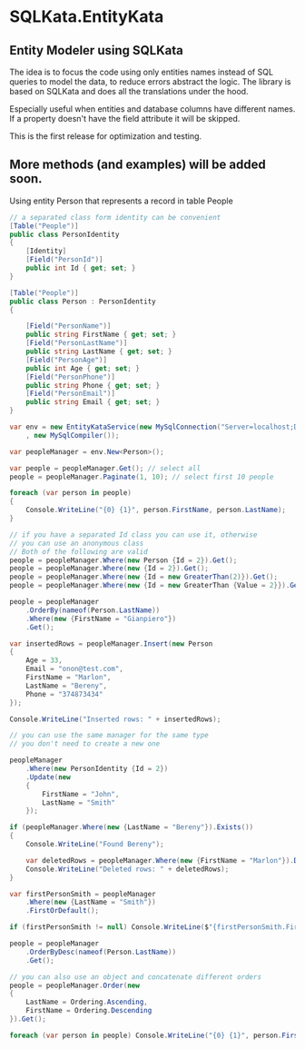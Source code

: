 # SQLKata.EntityKata
## Entity Modeler using SQLKata

The idea is to focus the code using only entities names instead of SQL queries to model the data,
to reduce errors abstract the logic.
The library is based on SQLKata and does all the translations under the hood. 

Especially useful when entities and database columns have different names.
If a property doesn't have the field attribute it will be skipped.

This is the first release for optimization and testing. 

## More methods (and examples) will be added soon.

Using entity Person that represents a record in table People
``` cs
// a separated class form identity can be convenient
[Table("People")]
public class PersonIdentity
{
    [Identity]
    [Field("PersonId")]
    public int Id { get; set; }
}

[Table("People")]
public class Person : PersonIdentity 
{

    [Field("PersonName")]
    public string FirstName { get; set; }
    [Field("PersonLastName")]
    public string LastName { get; set; }
    [Field("PersonAge")]
    public int Age { get; set; }
    [Field("PersonPhone")]
    public string Phone { get; set; }
    [Field("PersonEmail")]
    public string Email { get; set; }
}

var env = new EntityKataService(new MySqlConnection("Server=localhost;Database=entitkatatest;Uid=root;Pwd=;")
    , new MySqlCompiler());

var peopleManager = env.New<Person>();

var people = peopleManager.Get(); // select all 
people = peopleManager.Paginate(1, 10); // select first 10 people

foreach (var person in people)
{
    Console.WriteLine("{0} {1}", person.FirstName, person.LastName);
}

// if you have a separated Id class you can use it, otherwise 
// you can use an anonymous class
// Both of the following are valid    
people = peopleManager.Where(new Person {Id = 2}).Get();
people = peopleManager.Where(new {Id = 2}).Get();
people = peopleManager.Where(new {Id = new GreaterThan(2)}).Get();
people = peopleManager.Where(new {Id = new GreaterThan {Value = 2}}).Get();

people = peopleManager
    .OrderBy(nameof(Person.LastName))
    .Where(new {FirstName = "Gianpiero"})
    .Get();

var insertedRows = peopleManager.Insert(new Person
{
    Age = 33,
    Email = "onon@test.com",
    FirstName = "Marlon",
    LastName = "Bereny",
    Phone = "374873434"
});

Console.WriteLine("Inserted rows: " + insertedRows);

// you can use the same manager for the same type 
// you don't need to create a new one

peopleManager
    .Where(new PersonIdentity {Id = 2})
    .Update(new
    {
        FirstName = "John",
        LastName = "Smith"
    });

if (peopleManager.Where(new {LastName = "Bereny"}).Exists())
{
    Console.WriteLine("Found Bereny");

    var deletedRows = peopleManager.Where(new {FirstName = "Marlon"}).Delete();
    Console.WriteLine("Deleted rows: " + deletedRows);
}

var firstPersonSmith = peopleManager
    .Where(new {LastName = "Smith"})
    .FirstOrDefault();

if (firstPersonSmith != null) Console.WriteLine($"{firstPersonSmith.FirstName} is the first person last name Smith");

people = peopleManager
    .OrderByDesc(nameof(Person.LastName))
    .Get();

// you can also use an object and concatenate different orders
people = peopleManager.Order(new
{
    LastName = Ordering.Ascending,
    FirstName = Ordering.Descending
}).Get();

foreach (var person in people) Console.WriteLine("{0} {1}", person.FirstName, person.LastName);


```
